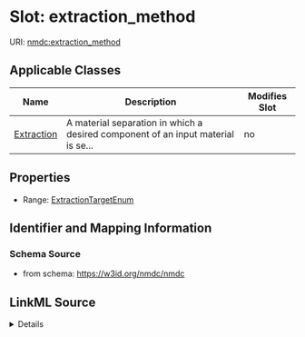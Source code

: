 # Slot: extraction_method

URI: [nmdc:extraction_method](https://w3id.org/nmdc/extraction_method)



<!-- no inheritance hierarchy -->




## Applicable Classes

| Name | Description | Modifies Slot |
| --- | --- | --- |
[Extraction](Extraction.md) | A material separation in which a desired component of an input material is se... |  no  |







## Properties

* Range: [ExtractionTargetEnum](ExtractionTargetEnum.md)





## Identifier and Mapping Information







### Schema Source


* from schema: https://w3id.org/nmdc/nmdc




## LinkML Source

<details>
```yaml
name: extraction_method
from_schema: https://w3id.org/nmdc/nmdc
rank: 1000
domain: Extraction
alias: extraction_method
domain_of:
- Extraction
range: ExtractionTargetEnum

```
</details>